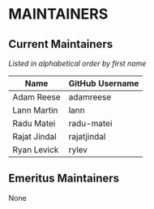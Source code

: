 # MAINTAINERS

## Current Maintainers

_Listed in alphabetical order by first name_

| Name | GitHub Username |
| --- | --- |
| Adam Reese | adamreese |
| Lann Martin | lann |
| Radu Matei | radu-matei |
| Rajat Jindal | rajatjindal |
| Ryan Levick | rylev |

## Emeritus Maintainers

None
